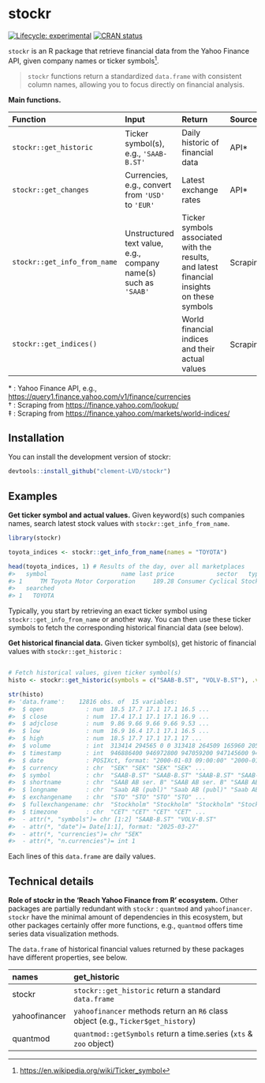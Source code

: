 
<!-- README.md is generated from README.Rmd. Please edit that file -->

# stockr

<!-- badges: start -->

[![Lifecycle:
experimental](https://img.shields.io/badge/lifecycle-experimental-orange.svg)](https://lifecycle.r-lib.org/articles/stages.html#experimental)
[![CRAN
status](https://www.r-pkg.org/badges/version/stockr)](https://CRAN.R-project.org/package=stockr)
<!-- badges: end -->

`stockr` is an R package that retrieve financial data from the Yahoo
Finance API, given company names or ticker symbols[^1].

> `stockr` functions return a standardized `data.frame` with consistent
> column names, allowing you to focus directly on financial analysis.

**Main functions.**

| Function | Input | Return | Sources |
|:---|:---|:---|:---|
| `stockr::get_historic` | Ticker symbol(s), e.g., `'SAAB-B.ST'` | Daily historic of financial data | API\* |
| `stockr::get_changes` | Currencies, e.g., convert from `'USD'` to `'EUR'` | Latest exchange rates | API\* |
| `stockr::get_info_from_name` | Unstructured text value, e.g., company name(s) such as `'SAAB'` | Ticker symbols associated with the results, and latest financial insights on these symbols | Scraping<sup>†</sup> |
| `stockr::get_indices()` |  | World financial indices and their actual values | Scraping<sup>‡</sup> |

\* : Yahoo Finance API, e.g.,
<https://query1.finance.yahoo.com/v1/finance/currencies> <br>† :
Scraping from <https://finance.yahoo.com/lookup/> <br>‡ : Scraping from
<https://finance.yahoo.com/markets/world-indices/>

## Installation

You can install the development version of stockr:

``` r
devtools::install_github("clement-LVD/stockr")
```

## Examples

**Get ticker symbol and actual values.** Given keyword(s) such companies
names, search latest stock values with `stockr::get_info_from_name`.

``` r
library(stockr)

toyota_indices <- stockr::get_info_from_name(names = "TOYOTA")

head(toyota_indices, 1) # Results of the day, over all marketplaces
#>   symbol                     name last price            sector   type exchange
#> 1     TM Toyota Motor Corporation     189.28 Consumer Cyclical Stocks      NYQ
#>   searched
#> 1   TOYOTA
```

Typically, you start by retrieving an exact ticker symbol using
`stockr::get_info_from_name` or another way. You can then use these
ticker symbols to fetch the corresponding historical financial data (see
below).

**Get historical financial data.** Given ticker symbol(s), get historic
of financial values with `stockr::get_historic` :

``` r

# Fetch historical values, given ticker symbol(s)
histo <- stockr::get_historic(symbols = c("SAAB-B.ST", "VOLV-B.ST"), .verbose = FALSE)

str(histo)
#> 'data.frame':    12816 obs. of  15 variables:
#>  $ open            : num  18.5 17.7 17.1 17.1 16.5 ...
#>  $ close           : num  17.4 17.1 17.1 17.1 16.9 ...
#>  $ adjclose        : num  9.86 9.66 9.66 9.66 9.53 ...
#>  $ low             : num  16.9 16.4 17.1 17.1 16.5 ...
#>  $ high            : num  18.5 17.7 17.1 17.1 17 ...
#>  $ volume          : int  313414 294565 0 0 313418 264509 165960 205163 151425 214397 ...
#>  $ timestamp       : int  946886400 946972800 947059200 947145600 947232000 947491200 947577600 947664000 947750400 947836800 ...
#>  $ date            : POSIXct, format: "2000-01-03 09:00:00" "2000-01-04 09:00:00" ...
#>  $ currency        : chr  "SEK" "SEK" "SEK" "SEK" ...
#>  $ symbol          : chr  "SAAB-B.ST" "SAAB-B.ST" "SAAB-B.ST" "SAAB-B.ST" ...
#>  $ shortname       : chr  "SAAB AB ser. B" "SAAB AB ser. B" "SAAB AB ser. B" "SAAB AB ser. B" ...
#>  $ longname        : chr  "Saab AB (publ)" "Saab AB (publ)" "Saab AB (publ)" "Saab AB (publ)" ...
#>  $ exchangename    : chr  "STO" "STO" "STO" "STO" ...
#>  $ fullexchangename: chr  "Stockholm" "Stockholm" "Stockholm" "Stockholm" ...
#>  $ timezone        : chr  "CET" "CET" "CET" "CET" ...
#>  - attr(*, "symbols")= chr [1:2] "SAAB-B.ST" "VOLV-B.ST"
#>  - attr(*, "date")= Date[1:1], format: "2025-03-27"
#>  - attr(*, "currencies")= chr "SEK"
#>  - attr(*, "n.currencies")= int 1
```

Each lines of this `data.frame` are daily values.

## Technical details

**Role of stockr in the ‘Reach Yahoo Finance from R’ ecosystem.** Other
packages are partially redundant with `stockr` : `quantmod` and
`yahoofinancer`. `stockr` have the minimal amount of dependencies in
this ecosystem, but other packages certainly offer more functions, e.g.,
`quantmod` offers time series data visualization methods.

The `data.frame` of historical financial values returned by these
packages have different properties, see below.

| names | get_historic |
|:---|:---|
| stockr | `stockr::get_historic` return a standard `data.frame` |
| yahoofinancer | `yahoofinancer` methods return an `R6` class object (e.g., `Ticker$get_history`) |
| quantmod | `quantmod::getSymbols` return a time.series (`xts` & `zoo` object) |

[^1]: <https://en.wikipedia.org/wiki/Ticker_symbol>
